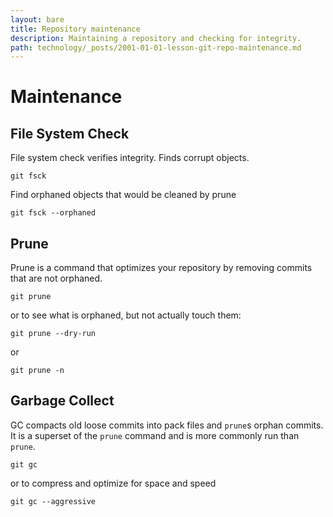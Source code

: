 ```yaml
---
layout: bare
title: Repository maintenance
description: Maintaining a repository and checking for integrity.
path: technology/_posts/2001-01-01-lesson-git-repo-maintenance.md
---
```


# Maintenance

## File System Check
File system check verifies integrity. Finds corrupt objects.

    git fsck
    
Find orphaned objects that would be cleaned by prune

    git fsck --orphaned

## Prune
Prune is a command that optimizes your repository by removing commits that are not orphaned.

    git prune

or to see what is orphaned, but not actually touch them:

    git prune --dry-run

or

    git prune -n

## Garbage Collect
GC compacts old loose commits into pack files and `prune`s orphan commits. It is a superset of the `prune` command and is more commonly run than `prune`.

    git gc

or to compress and optimize for space and speed

    git gc --aggressive
